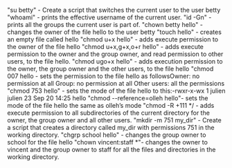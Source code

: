 "su betty" - Create a script that switches the current user to the user betty
"whoami" -  prints the effective username of the current user.
"id -Gn" -  prints all the groups the current user is part of.
"chown betty hello" - changes the owner of the file hello to the user betty
"touch hello" -  creates an empty file called hello
"chmod u+x hello" - adds execute permission to the owner of the file hello
"chmod u+x,g+x,o+r hello" - adds execute permission to the owner and the group owner, and read permission to other users, to the file hello.
"chmod ugo+x hello" - adds execution permission to the owner, the group owner and the other users, to the file hello
"chmod 007 hello - sets the permission to the file hello as followsOwner: no permission at all Group: no permission at all Other users: all the permissions
"chmod 753 hello" - sets the mode of the file hello to this:-rwxr-x-wx 1 julien julien 23 Sep 20 14:25 hello
"chmod --reference=olleh hello"-  sets the mode of the file hello the same as olleh’s mode
"chmod -R +111 */ - adds execute permission to all subdirectories of the current directory for the owner, the group owner and all other users.
"mkdir -m 751 my_dir" - Create a script that creates a directory called my_dir with permissions 751 in the working directory.
"chgrp school hello" - changes the group owner to school for the file hello
"chown vincent:staff *"- changes the owner to vincent and the group owner to staff for all the files and directories in the working directory.
